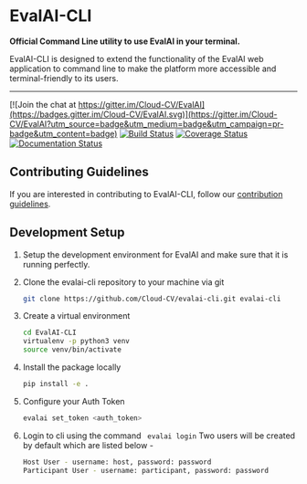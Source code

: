 # EvalAI-CLI

<b>Official Command Line utility to use EvalAI in your terminal.</b>

EvalAI-CLI is designed to extend the functionality of the EvalAI web application to command line to make the platform more accessible and terminal-friendly to its users.

------------------------------------------------------------------------------------------

[![Join the chat at https://gitter.im/Cloud-CV/EvalAI](https://badges.gitter.im/Cloud-CV/EvalAI.svg)](https://gitter.im/Cloud-CV/EvalAI?utm_source=badge&utm_medium=badge&utm_campaign=pr-badge&utm_content=badge)
[![Build Status](https://travis-ci.org/Cloud-CV/evalai-cli.svg?branch=master)](https://travis-ci.org/Cloud-CV/evalai-cli)
[![Coverage Status](https://coveralls.io/repos/github/Cloud-CV/evalai-cli/badge.svg?branch=master)](https://coveralls.io/github/Cloud-CV/evalai-cli?branch=master)
[![Documentation Status](https://readthedocs.org/projects/markdown-guide/badge/?version=latest)](https://evalai-cli.cloudcv.org)


## Contributing Guidelines

If you are interested in contributing to EvalAI-CLI, follow our [contribution guidelines](https://github.com/Cloud-CV/evalai-cli/blob/master/.github/CONTRIBUTING.md).

## Development Setup

1. Setup the development environment for EvalAI and make sure that it is running perfectly.

2. Clone the evalai-cli repository to your machine via git

    ```bash
    git clone https://github.com/Cloud-CV/evalai-cli.git evalai-cli
    ```

3. Create a virtual environment

    ```bash
    cd EvalAI-CLI
    virtualenv -p python3 venv
    source venv/bin/activate
    ```

4. Install the package locally

    ```bash
    pip install -e .
    ```
5. Configure your Auth Token

    ```bash
    evalai set_token <auth_token>
    ```

6. Login to cli using the command ``` evalai login```
Two users will be created by default which are listed below -

    ```bash
    Host User - username: host, password: password
    Participant User - username: participant, password: password
    ```
